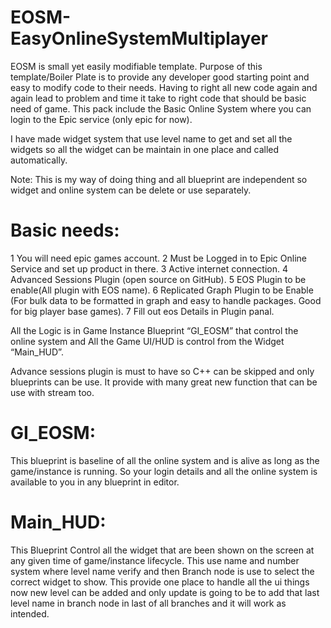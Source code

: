 # EOSM-EasyOnlineSystemMultiplayer

EOSM is small yet easily modifiable template. Purpose of this template/Boiler Plate is to provide any
developer good starting point and easy to modify code to their needs. Having to right all new code
again and again lead to problem and time it take to right code that should be basic need of game.
This pack include the Basic Online System where you can login to the Epic service (only epic for now).

I have made widget system that use level name to get and set all the widgets so all the widget can be
maintain in one place and called automatically.

Note: This is my way of doing thing and all blueprint are independent so widget and online system can
be delete or use separately.

# Basic needs:
1 You will need epic games account.
2 Must be Logged in to Epic Online Service and set up product in there.
3 Active internet connection.
4 Advanced Sessions Plugin (open source on GitHub).
5 EOS Plugin to be enable(All plugin with EOS name).
6 Replicated Graph Plugin to be Enable (For bulk data to be formatted in graph and easy
to handle packages. Good for big player base games).
7 Fill out eos Details in Plugin panal.

All the Logic is in Game Instance Blueprint “GI_EOSM” that control the online system and All
the Game UI/HUD is control from the Widget “Main_HUD”.

Advance sessions plugin is must to have so C++ can be skipped and only blueprints can be use.
It provide with many great new function that can be use with stream too.

# GI_EOSM:

This blueprint is baseline of all the online system and is alive as long as the game/instance is
running. So your login details and all the online system is available to you in any blueprint in
editor.

# Main_HUD:
This Blueprint Control all the widget that are been shown on the screen at any given time of
game/instance lifecycle. This use name and number system where level name verify and then Branch
node is use to select the correct widget to show. This provide one place to handle all the ui things now
new level can be added and only update is going to be to add that last level name in branch node in last
of all branches and it will work as intended.
